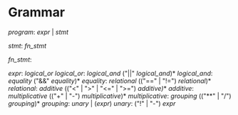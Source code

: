 # Grammar

_program_: _expr_ | _stmt_

_stmt_: _fn_stmt_

_fn_stmt_:

_expr_: _logical_or_
_logical_or_: _logical_and_ ("||" _logical_and_)*
_logical_and_: _equality_ ("&&" _equality_)*
_equality_: _relational_ (("==" | "!=") _relational_)*
_relational_: _additive_ (("<" | ">" | "<=" | ">=") _additive)_*
_additive_: _multiplicative_ (("+" | "-") _multiplicative_)*
_multiplicative_: _grouping_ (("**" | "/") _grouping_)*
_grouping_: _unary_ | (_expr_)
_unary_: ("!" | "-") _expr_

